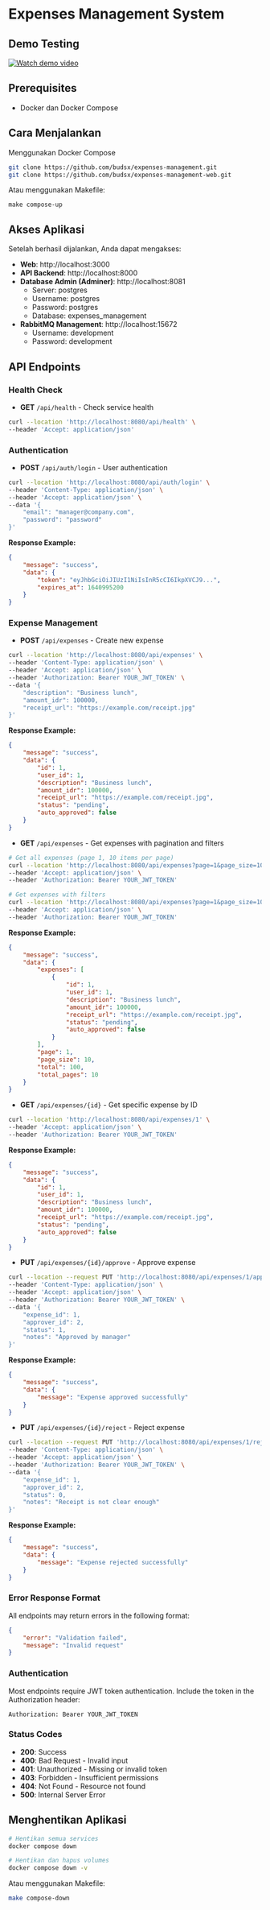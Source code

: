# Expenses Management System

## Demo Testing
[![Watch demo video](https://img.youtube.com/vi/MGztMOVYpkY/maxresdefault.jpg)](https://www.youtube.com/watch?v=MGztMOVYpkY)


## Prerequisites

- Docker dan Docker Compose

## Cara Menjalankan

Menggunakan Docker Compose

```bash
git clone https://github.com/budsx/expenses-management.git
git clone https://github.com/budsx/expenses-management-web.git
```

Atau menggunakan Makefile:

```
make compose-up
```

## Akses Aplikasi

Setelah berhasil dijalankan, Anda dapat mengakses:

- **Web**: http://localhost:3000
- **API Backend**: http://localhost:8000
- **Database Admin (Adminer)**: http://localhost:8081
  - Server: postgres
  - Username: postgres
  - Password: postgres
  - Database: expenses_management
- **RabbitMQ Management**: http://localhost:15672
  - Username: development
  - Password: development

## API Endpoints

### Health Check

- **GET** `/api/health` - Check service health
```bash
curl --location 'http://localhost:8080/api/health' \
--header 'Accept: application/json'
```

### Authentication

- **POST** `/api/auth/login` - User authentication
```bash
curl --location 'http://localhost:8080/api/auth/login' \
--header 'Content-Type: application/json' \
--header 'Accept: application/json' \
--data '{
    "email": "manager@company.com",
    "password": "password"
}'
```

**Response Example:**
```json
{
    "message": "success",
    "data": {
        "token": "eyJhbGciOiJIUzI1NiIsInR5cCI6IkpXVCJ9...",
        "expires_at": 1640995200
    }
}
```

### Expense Management

- **POST** `/api/expenses` - Create new expense
```bash
curl --location 'http://localhost:8080/api/expenses' \
--header 'Content-Type: application/json' \
--header 'Accept: application/json' \
--header 'Authorization: Bearer YOUR_JWT_TOKEN' \
--data '{
    "description": "Business lunch",
    "amount_idr": 100000,
    "receipt_url": "https://example.com/receipt.jpg"
}'
```

**Response Example:**
```json
{
    "message": "success",
    "data": {
        "id": 1,
        "user_id": 1,
        "description": "Business lunch",
        "amount_idr": 100000,
        "receipt_url": "https://example.com/receipt.jpg",
        "status": "pending",
        "auto_approved": false
    }
}
```

- **GET** `/api/expenses` - Get expenses with pagination and filters
```bash
# Get all expenses (page 1, 10 items per page)
curl --location 'http://localhost:8080/api/expenses?page=1&page_size=10' \
--header 'Accept: application/json' \
--header 'Authorization: Bearer YOUR_JWT_TOKEN'

# Get expenses with filters
curl --location 'http://localhost:8080/api/expenses?page=1&page_size=10&status=1&user_id=1' \
--header 'Accept: application/json' \
--header 'Authorization: Bearer YOUR_JWT_TOKEN'
```

**Response Example:**
```json
{
    "message": "success",
    "data": {
        "expenses": [
            {
                "id": 1,
                "user_id": 1,
                "description": "Business lunch",
                "amount_idr": 100000,
                "receipt_url": "https://example.com/receipt.jpg",
                "status": "pending",
                "auto_approved": false
            }
        ],
        "page": 1,
        "page_size": 10,
        "total": 100,
        "total_pages": 10
    }
}
```

- **GET** `/api/expenses/{id}` - Get specific expense by ID
```bash
curl --location 'http://localhost:8080/api/expenses/1' \
--header 'Accept: application/json' \
--header 'Authorization: Bearer YOUR_JWT_TOKEN'
```

**Response Example:**
```json
{
    "message": "success",
    "data": {
        "id": 1,
        "user_id": 1,
        "description": "Business lunch",
        "amount_idr": 100000,
        "receipt_url": "https://example.com/receipt.jpg",
        "status": "pending",
        "auto_approved": false
    }
}
```

- **PUT** `/api/expenses/{id}/approve` - Approve expense
```bash
curl --location --request PUT 'http://localhost:8080/api/expenses/1/approve' \
--header 'Content-Type: application/json' \
--header 'Accept: application/json' \
--header 'Authorization: Bearer YOUR_JWT_TOKEN' \
--data '{
    "expense_id": 1,
    "approver_id": 2,
    "status": 1,
    "notes": "Approved by manager"
}'
```

**Response Example:**
```json
{
    "message": "success",
    "data": {
        "message": "Expense approved successfully"
    }
}
```

- **PUT** `/api/expenses/{id}/reject` - Reject expense
```bash
curl --location --request PUT 'http://localhost:8080/api/expenses/1/reject' \
--header 'Content-Type: application/json' \
--header 'Accept: application/json' \
--header 'Authorization: Bearer YOUR_JWT_TOKEN' \
--data '{
    "expense_id": 1,
    "approver_id": 2,
    "status": 0,
    "notes": "Receipt is not clear enough"
}'
```

**Response Example:**
```json
{
    "message": "success",
    "data": {
        "message": "Expense rejected successfully"
    }
}
```

### Error Response Format

All endpoints may return errors in the following format:
```json
{
    "error": "Validation failed",
    "message": "Invalid request"
}
```

### Authentication

Most endpoints require JWT token authentication. Include the token in the Authorization header:
```
Authorization: Bearer YOUR_JWT_TOKEN
```

### Status Codes

- **200**: Success
- **400**: Bad Request - Invalid input
- **401**: Unauthorized - Missing or invalid token
- **403**: Forbidden - Insufficient permissions
- **404**: Not Found - Resource not found
- **500**: Internal Server Error



## Menghentikan Aplikasi

```bash
# Hentikan semua services
docker compose down

# Hentikan dan hapus volumes
docker compose down -v
```

Atau menggunakan Makefile:
```bash
make compose-down
```